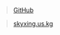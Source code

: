 > [GitHub](https://kairui20111207.github.io/skyxingmc.github.iol)

> [skyxing.us.kg](blog.skyxing.us.kg)